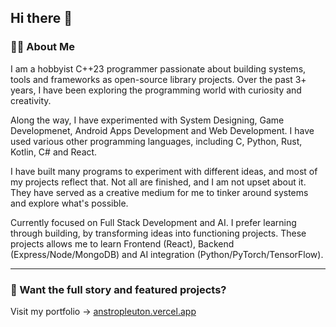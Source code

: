 ## Hi there 👋

### 🧑‍💻 About Me

I am a hobbyist C++23 programmer passionate about building systems, tools and frameworks as open-source library projects. Over the past 3+ years, I have been exploring the programming world with curiosity and creativity.

Along the way, I have experimented with System Designing, Game Developmenet, Android Apps Development and Web Development. I have used various other programming languages, including C, Python, Rust, Kotlin, C# and React.

I have built many programs to experiment with different ideas, and most of my projects reflect that. Not all are finished, and I am not upset about it. They have served as a creative medium for me to tinker around systems and explore what's possible.

Currently focused on Full Stack Development and AI. I prefer learning through building, by transforming ideas into functioning projects. These projects allows me to learn Frontend (React), Backend (Express/Node/MongoDB) and AI integration (Python/PyTorch/TensorFlow).

---

### 💫 Want the full story and featured projects?

Visit my portfolio → [anstropleuton.vercel.app](https://anstropleuton.vercel.app)
